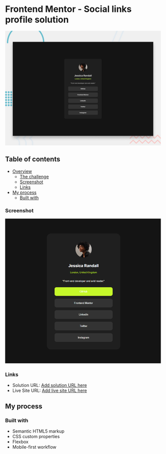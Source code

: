 # Frontend Mentor - Social links profile solution

![Social links profile](./assets/images/preview.jpg)

## Table of contents

- [Overview](#overview)
  - [The challenge](#the-challenge)
  - [Screenshot](#screenshot)
  - [Links](#links)
- [My process](#my-process)
  - [Built with](#built-with)

### Screenshot

![](./assets/images/screenshot_1.png)

### Links

- Solution URL: [Add solution URL here](https://github.com/VitaliySaburdo/social-links-profile)
- Live Site URL: [Add live site URL here](https://your-live-site-url.com)

## My process

### Built with

- Semantic HTML5 markup
- CSS custom properties
- Flexbox
- Mobile-first workflow
